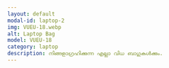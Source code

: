 ```yaml
---
layout: default
modal-id: laptop-2
img: VUEU-18.webp
alt: Laptop Bag
model: VUEU-18
category: laptop
description: നിങ്ങളാഗ്രഹിക്കുന്ന എല്ലാ വിധ ബാഗുകൾക്കും.
---
```

